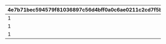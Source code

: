 |4e7b71bec594579f81036897c56d4bff0a0c6ae0211c2cd7f5b436e00004b705|3908b83ba8aeb7ac623963549fc1d5ce19314bf28b220a529fccc0bf2eaea565|f9633c2bf4bb39f5dee5d09e8096cef665ca6cccf2a6776a577d8a6ffe88beec|8b2fef2d61f07f7d375775803e0ed799c06a5ffc6ff0efd158d4a3f3d3066e5f|23340ebbe53a6177dc967ccf95f56658414fc5deb75ab0be3fcf4aef2733f3f2|c2d720d4f771f7b3a6bef5f5e79246af3296f9ff93eb44a398e35ffe4c4c9203|a6b86349a481d3bd1a0f64879f0b2f0b82198b33ca4037012cea639238f8e456|7fc54048743af37a71450ad90d2972ed422a83c861e194ac28552f87ede7e4a1|6d15662b7870976d832077657efc93c7a02712d7b2a1e1f02dda3a4fc2e3376c|c2daec739eba58fc5ece9d05335c381fb613472d01d953ccf6c4278a31ada26e|77d30b25d8591f6e245625128b292cbb783852c002c6796b8735599530168c13|0ee74a8270384607ca0dbe5f11f6c106f536e34a2b11b7ca11f7ca08ad24c870|c77a090940da7c9f90a83264437179ff407d8eaac43e153d0a2fe3bc1972b431|7c38c5c8c551fa93ac3bc313e88e6f69c42601ed3eeb4b366a06af06ed9a556f|
| --- | --- | --- | --- | --- | --- | --- | --- | --- | --- | --- | --- | --- | --- |
|1|5|31008005|501010081|1|1|0|101|0|0|1.1|1|70|37|
|1|5|31008005|501010082|0|2|0|102|600|5|1|2|0|0|
|1|5|31008005|501010083|0|3|0|103|0|0|1.1|1|0|0|